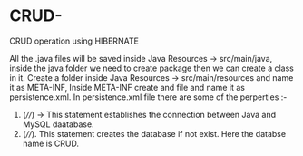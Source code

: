 # CRUD-
CRUD operation using HIBERNATE

All the .java files will be saved inside Java Resources -> src/main/java, inside the java folder we need to create package then we can create a class in it.
Create a folder inside Java Resources -> src/main/resources and name it as META-INF, Inside META-INF create and file and name it as persistence.xml.
In persistence.xml file there are some of the perperties :-
1. (*/<property name="javax.persistence.jdbc.driver"
				value="com.mysql.cj.jdbc.Driver" />/*) -> This statement establishes the connection between Java and MySQL daatabase.
2. (*/<property name="javax.persistence.jdbc.url"
				value="jdbc:mysql://localhost:3306/CRUD?createDatabaseIfNotExist=true" />/*). This statement creates the database if not exist. Here the databse name is CRUD.
